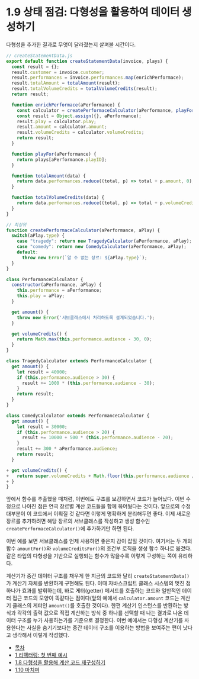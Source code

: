 # 1.9 상태 점검: 다형성을 활용하여 데이터 생성하기
다형성을 추가한 결과로 무엇이 달라졌는지 살펴볼 시간이다.
``` javascript
// createStatementData.js
export default function createStatementData(invoice, plays) {
  const result = {};
  result.customer = invoice.customer;
  result.performances = invoice.performances.map(enrichPerformace);
  result.totalAmount = totalAmount(result);
  result.totalVolumeCredits = totalVolumeCredits(result);
  return result;

  function enrichPerformace(aPerformance) {
    const calculator = createPerformaceCalculator(aPerformance, playFor(aPerformance));
    const result = Object.assign({}, aPerformance);
    result.play = calculator.play;
    result.amount = calculator.amount;
    result.volumeCredits = calculator.volumeCredits;
    return result;
  }

  function playFor(aPerformance) {
    return plays[aPerformance.playID];
  }

  function totalAmount(data) {
    return data.performances.reduce((total, p) => total + p.amount, 0);
  }

  function totalVolumeCredits(data) {
    return data.performances.reduce((total, p) => total + p.volumeCredits, 0);
  }
}

// 최상위
function createPerformaceCalculator(aPerformance, aPlay) {
  switch(aPlay.type) {
    case "tragedy": return new TragedyCalculator(aPerformance, aPlay);
    case "comedy": return new ComedyCalculator(aPerformance, aPlay);
    default:
      throw new Error(`알 수 없는 장르: ${aPlay.type}`);
  }
}

class PerformanceCalculator {
  constructor(aPerformance, aPlay) {  
    this.performance = aPerformance;
    this.play = aPlay;
  }

  get amount() {
    throw new Error('서브클래스에서 처리하도록 설계되었습니다.');
  }

  get volumeCredits() {
    return Math.max(this.performance.audience - 30, 0);
  }
}

class TragedyCalculator extends PerformanceCalculator {
  get amount() {
    let result = 40000;
    if (this.performance.audience > 30) {  
      result += 1000 * (this.performance.audience - 30);
    }
    return result;
  }
}

class ComedyCalculator extends PerformanceCalculator {
  get amount() {
    let result = 30000;
    if (this.performance.audience > 20) {  
      result += 10000 + 500 * (this.performance.audience - 20);
    }
    result += 300 * aPerformance.audience;
    return result;
  }

+ get volumeCredits() {
+   return super.volumeCredits + Math.floor(this.performance.audience / 5);
+ }  
}
```
앞에서 함수를 추출했을 때처럼, 이번에도 구조를 보강하면서 코드가 늘어났다. 이번 수정으로 나아진 점은 연극 장르별 계산 코드들을 함께 묶어뒀다는 것이다. 앞으로의 수정 대부분이 이 코드에서 이뤄질 것 같다면 이렇게 명확하게 분리해두면 좋다. 이제 새로운 장르를 추가하려면 해당 장르의 서브클래스를 작성하고 생성 함수인 `createPerformaceCalculator()`에 추가하기만 하면 된다.

이번 예를 보면 서브클래스를 언제 사용하면 좋은지 감이 잡힐 것이다. 여기서는 두 개의 함수 `amountFor()`와 `volumeCreditsFor()`의 조건부 로직을 생성 함수 하나로 옮겼다. 같은 타입의 다형성을 기반으로 실행되는 함수가 많을수록 이렇게 구성하는 쪽이 유리하다.

계산기가 중간 데이터 구조를 채우게 한 지금의 코드와 달리 `createStatementData()`가 계산기 자체를 반환하게 구현해도 된다. 이때 자바스크립트 클래스 시스템의 멋진 점 하나가 효과를 발휘하는데, 바로 게터(getter) 메서드를 호출하는 코드와 일반적인 데이터 접근 코드의 모양이 똑같다는 점이다(앞의 예에서 `calculator.amount` 코드는 계산기 클래스의 게터인 `amount()`를 호출한 것이다). 한편 계산기 인스턴스를 반환하는 방식과 각각의 출력 값으로 직접 계산하는 방식 중 하나를 선택할 때 나는 결과로 나온 데이터 구조를 누가 사용하는가를 기준으로 결정한다. 이번 예에서는 다형성 계산기를 사용한다는 사실을 숨기기보다는 중간 데이터 구조를 이용하는 방법을 보여주는 편이 낫다고 생각해서 이렇게 작성했다.

- [목차](https://github.com/wonder13662/refactoring-v2/blob/writing/README.md)
- [1 리팩터링: 첫 번째 예시](https://github.com/wonder13662/refactoring-v2/blob/writing/chapter01)
- [1.8 다형성을 활용해 계산 코드 재구성하기](https://github.com/wonder13662/refactoring-v2/blob/writing/chapter01/1-8.md)
- [1.10 마치며](https://github.com/wonder13662/refactoring-v2/blob/writing/chapter01/1-10.md)
